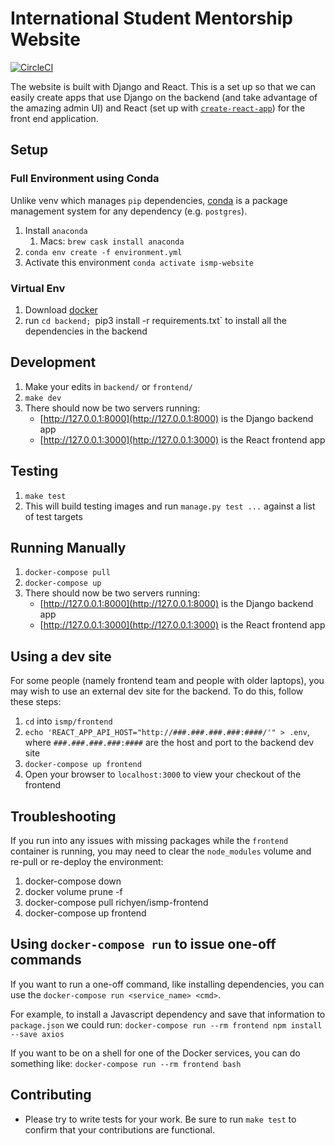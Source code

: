# International Student Mentorship Website
[![CircleCI](https://circleci.com/gh/International-Mentorship-ISMP/ismp.svg?style=svg)](https://circleci.com/gh/International-Mentorship-ISMP/ismp)

The website is built with Django and React.
This is a set up so that we can easily create apps that use Django on the backend (and take advantage of the amazing admin UI) and React (set up with [`create-react-app`](https://npm.im/create-react-app)) for the front end application.


## Setup
### Full Environment using Conda
Unlike venv which manages `pip` dependencies, [conda](https://docs.conda.io/en/latest/) is a package management system for any dependency (e.g. `postgres`).
1. Install `anaconda` 
    1. Macs: `brew cask install anaconda`
1. `conda env create -f environment.yml`
1. Activate this environment `conda activate ismp-website`

### Virtual Env
1. Download [docker](https://docs.docker.com/compose/install/)
2. run `cd backend; `pip3 install -r requirements.txt` to install all the dependencies in the backend

## Development
1. Make your edits in `backend/` or `frontend/`
1. `make dev`
1. There should now be two servers running:
   * [http://127.0.0.1:8000](http://127.0.0.1:8000) is the Django backend app
   * [http://127.0.0.1:3000](http://127.0.0.1:3000) is the React frontend app

## Testing
1. `make test`
1. This will build testing images and run `manage.py test ...` against a list of test targets

## Running Manually
1. `docker-compose pull`
1. `docker-compose up`
1. There should now be two servers running:
   * [http://127.0.0.1:8000](http://127.0.0.1:8000) is the Django backend app
   * [http://127.0.0.1:3000](http://127.0.0.1:3000) is the React frontend app

## Using a dev site
For some people (namely frontend team and people with older laptops), you may wish to use an external dev site for the backend.  To do this, follow these steps:
1. `cd` into `ismp/frontend`
1. `echo 'REACT_APP_API_HOST="http://###.###.###.###:####/'" > .env`, where `###.###.###.###:####` are the host and port to the backend dev site
1. `docker-compose up frontend`
1. Open your browser to `localhost:3000` to view your checkout of the frontend

## Troubleshooting
If you run into any issues with missing packages while the `frontend` container is running, you may need to clear the `node_modules` volume and re-pull or re-deploy the environment:
1. docker-compose down
1. docker volume prune -f
1. docker-compose pull richyen/ismp-frontend
1. docker-compose up frontend

## Using `docker-compose run` to issue one-off commands

If you want to run a one-off command, like installing dependencies, you can use the `docker-compose run <service_name> <cmd>`.

For example, to install a Javascript dependency and save that information to `package.json` we could run:
`docker-compose run --rm frontend npm install --save axios`

If you want to be on a shell for one of the Docker services, you can do something like:
`docker-compose run --rm frontend bash`

## Contributing
* Please try to write tests for your work.  Be sure to run `make test` to confirm that your contributions are functional.
